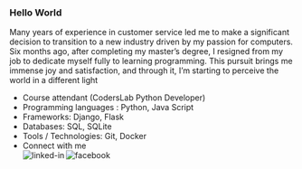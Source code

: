 ### Hello World 
Many years of experience in customer service led me to make a significant decision to transition to a new industry driven by my passion for computers. Six months ago, after completing my master’s degree, I resigned from my job to dedicate myself fully to learning programming. This pursuit brings me immense joy and satisfaction, and through it, I’m starting to perceive the world in a different light
- Course attendant (CodersLab Python Developer)
- Programming languages : Python, Java Script
- Frameworks: Django, Flask
- Databases: SQL, SQLite
- Tools / Technologies: Git, Docker
- Connect with me
<br>[<img align="left" alt="linked-in" src="https://img.shields.io/badge/linkedin-%230077B5.svg?&style=for-the-badge&logo=linkedin&logoColor=white" />](www.linkedin.com/in/dominika-gilewska-0255102a9)[<img align="left" alt="facebook" src="https://img.shields.io/badge/facebook-%231877F2.svg?&style=for-the-badge&logo=facebook&logoColor=white" />](https://www.facebook.com/dominika.gilewska.7)<br>
